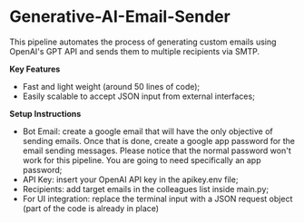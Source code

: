 # Generative-AI-Email-Sender

This pipeline automates the process of generating custom emails using OpenAI's GPT API and sends them to multiple recipients via SMTP. 

**Key Features**

- Fast and light weight (around 50 lines of code);
- Easily scalable to accept JSON input from external interfaces;

**Setup Instructions**
  
- Bot Email: create a google email that will have the only objective of sending emails. Once that is done, create a google app password for the email sending messages. Please notice  that the normal password won't work for this pipeline. You are going to need specifically an app password;
- API Key: insert your OpenAI API key in the apikey.env file;
- Recipients: add target emails in the colleagues list inside main.py;
- For UI integration: replace the terminal input with a JSON request object (part of the code is already in place)
